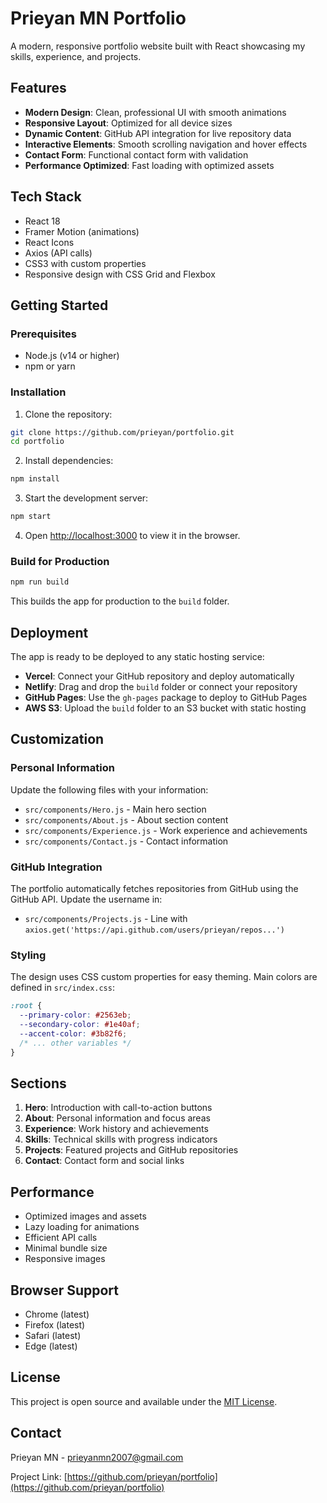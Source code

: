 # Prieyan MN Portfolio

A modern, responsive portfolio website built with React showcasing my skills, experience, and projects.

## Features

- **Modern Design**: Clean, professional UI with smooth animations
- **Responsive Layout**: Optimized for all device sizes
- **Dynamic Content**: GitHub API integration for live repository data
- **Interactive Elements**: Smooth scrolling navigation and hover effects
- **Contact Form**: Functional contact form with validation
- **Performance Optimized**: Fast loading with optimized assets

## Tech Stack

- React 18
- Framer Motion (animations)
- React Icons
- Axios (API calls)
- CSS3 with custom properties
- Responsive design with CSS Grid and Flexbox

## Getting Started

### Prerequisites

- Node.js (v14 or higher)
- npm or yarn

### Installation

1. Clone the repository:
```bash
git clone https://github.com/prieyan/portfolio.git
cd portfolio
```

2. Install dependencies:
```bash
npm install
```

3. Start the development server:
```bash
npm start
```

4. Open [http://localhost:3000](http://localhost:3000) to view it in the browser.

### Build for Production

```bash
npm run build
```

This builds the app for production to the `build` folder.

## Deployment

The app is ready to be deployed to any static hosting service:

- **Vercel**: Connect your GitHub repository and deploy automatically
- **Netlify**: Drag and drop the `build` folder or connect your repository
- **GitHub Pages**: Use the `gh-pages` package to deploy to GitHub Pages
- **AWS S3**: Upload the `build` folder to an S3 bucket with static hosting

## Customization

### Personal Information

Update the following files with your information:

- `src/components/Hero.js` - Main hero section
- `src/components/About.js` - About section content
- `src/components/Experience.js` - Work experience and achievements
- `src/components/Contact.js` - Contact information

### GitHub Integration

The portfolio automatically fetches repositories from GitHub using the GitHub API. Update the username in:

- `src/components/Projects.js` - Line with `axios.get('https://api.github.com/users/prieyan/repos...')`

### Styling

The design uses CSS custom properties for easy theming. Main colors are defined in `src/index.css`:

```css
:root {
  --primary-color: #2563eb;
  --secondary-color: #1e40af;
  --accent-color: #3b82f6;
  /* ... other variables */
}
```

## Sections

1. **Hero**: Introduction with call-to-action buttons
2. **About**: Personal information and focus areas
3. **Experience**: Work history and achievements
4. **Skills**: Technical skills with progress indicators
5. **Projects**: Featured projects and GitHub repositories
6. **Contact**: Contact form and social links

## Performance

- Optimized images and assets
- Lazy loading for animations
- Efficient API calls
- Minimal bundle size
- Responsive images

## Browser Support

- Chrome (latest)
- Firefox (latest)
- Safari (latest)
- Edge (latest)

## License

This project is open source and available under the [MIT License](LICENSE).

## Contact

Prieyan MN - [prieyanmn2007@gmail.com](mailto:prieyanmn2007@gmail.com)

Project Link: [https://github.com/prieyan/portfolio](https://github.com/prieyan/portfolio)
